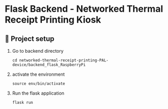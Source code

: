 # Flask Backend - Networked Thermal Receipt Printing Kiosk

## :thought_balloon: Project setup
1. Go to backend directory
    ```
    cd networked-thermal-receipt-printing-PAL-device/backend_flask_RaspberryPi
    ```
2. activate the environment
    ```
    source env/bin/activate
    ```
3. Run the flask application
   ```
   flask run
   ```